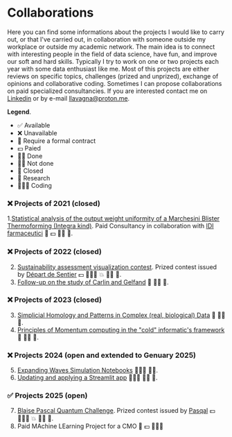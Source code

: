 # Collaborations
Here you can find some informations about the projects I would like to carry out, or that I've carried out, in collaboration with someone outside my workplace or outside my academic network. The main idea is to connect with interesting people in the field of data science, have fun, and improve our soft and hard skills. Typically I try to work on one or two projects each year with some data enthusiast like me. Most of this projects are either reviews on specific topics, challenges (prized and unprized), exchange of opinions and collaborative coding. Sometimes I can propose collaborations on paid specialized consultancies. If you are interested contact me on [Linkedin](https://www.linkedin.com/in/leonardo-lavagna-0675a81a2/) or by e-mail llavagna@proton.me.

**Legend**.
  - ✅ Available 
  - ❌ Unavailable 
  - 💼 Require a formal contract 
  - 💵 Paied 
  - 👍🏻 Done
  - 👎🏻 Not done
  - 🚫 Closed
  - 🔎 Research 
  - 🧑🏻‍💻 Coding

### ❌ Projects of 2021 (closed)
1.[Statistical analysis of the output weight uniformity of a Marchesini Blister Thermoforming (Integra kind)](https://www.marchesini.com/it/blister-thermoforming). Paid Consultancy in collaboration with [IDI farmaceutici](https://www.idifarmaceutici.com/) 💼 💵 👍🏻 🚫.

### ❌ Projects of 2022 (closed)
2. [Sustainability assessment visualization contest](https://github.com/Depart-de-Sentier/visualization-contest-2022). Prized contest issued by [Départ de Sentier](https://www.d-d-s.ch/) 💵 🧑🏻‍💻 💥 👍🏻 🚫.
3. [Follow-up on the study of Carlin and Gelfand](https://link.springer.com/article/10.1007/BF01889986) 🔎 👍🏻 🚫.

### ❌ Projects of 2023 (closed)
3. [Simplicial Homology and Patterns in Complex (real, biological) Data](https://www.scientificamerican.com/article/how-squishy-math-is-revealing-doughnuts-in-the-brain/) 🔎 👎🏻 🚫.
4. [Principles of Momentum computing in the "cold" informatic's framework](https://www.scientificamerican.com/article/lsquo-momentum-computing-rsquo-pushes-technology-rsquo-s-thermodynamic-limits/) 🔎 👎🏻 🚫.

### ❌ Projects 2024 (open and extended to Genuary 2025)
5. [Expanding Waves Simulation Notebooks](https://github.com/leonardoLavagna/Waves-Simulation) 🧑🏻‍💻 👎🏻.
6. [Updating and applying a Streamlit app](https://github.com/leonardoLavagna/molecule_solubility_prediction_app) 🧑🏻‍💻 👍🏻 🚫.

### ✅ Projects 2025 (open)
7. [Blaise Pascal Quantum Challenge](https://www.agorize.com/en/challenges/blaisepascalquantumchallenge2025?lang=en). Prized contest issued by [Pasqal](https://www.pasqal.com/]) 💵 🧑🏻‍💻 💥 👎🏻 🚫.
8. Paid MAchine LEarning Project for a CMO 💼 💵 🧑🏻‍💻
